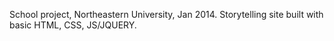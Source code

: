 School project, Northeastern University, Jan 2014. Storytelling site built with basic HTML, CSS, JS/JQUERY.
